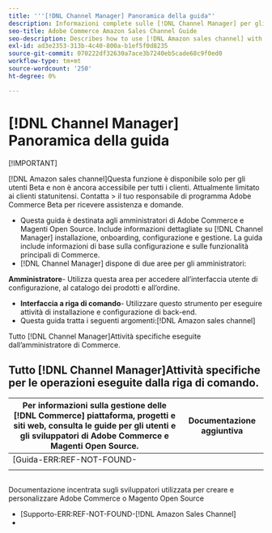 ```yaml
---
title: '''[!DNL Channel Manager] Panoramica della guida"'
description: Informazioni complete sulle [!DNL Channel Manager] per gli amministratori di Adobe Commerce e Magenti Open Source, inclusi l'installazione e l'onboarding
seo-title: Adobe Commerce Amazon Sales Channel Guide
seo-description: Describes how to use [!DNL Amazon sales channel] with Adobe Commerce or Magento Open Source.
exl-id: ad3e2353-313b-4c40-800a-b1ef5f0d8235
source-git-commit: 070222df32630a7ace3b7240eb5cade68c9f0ed0
workflow-type: tm+mt
source-wordcount: '250'
ht-degree: 0%

---
```


# [!DNL Channel Manager] Panoramica della guida

[!IMPORTANT]

[!DNL Amazon sales channel]Questa funzione è disponibile solo per gli utenti Beta e non è ancora accessibile per tutti i clienti. Attualmente limitato ai clienti statunitensi. Contatta > il tuo responsabile di programma Adobe Commerce Beta per ricevere assistenza e domande.

* Questa guida è destinata agli amministratori di Adobe Commerce e Magenti Open Source. Include informazioni dettagliate su [!DNL Channel Manager] installazione, onboarding, configurazione e gestione. La guida include informazioni di base sulla configurazione e sulle funzionalità principali di Commerce.
* [!DNL Channel Manager] dispone di due aree per gli amministratori:

**Amministratore**- Utilizza questa area per accedere all’interfaccia utente di configurazione, al catalogo dei prodotti e all’ordine.

* **Interfaccia a riga di comando**- Utilizzare questo strumento per eseguire attività di installazione e configurazione di back-end.
* Questa guida tratta i seguenti argomenti:[!DNL Amazon sales channel]

Tutto [!DNL Channel Manager]Attività specifiche eseguite dall’amministratore di Commerce.

## Tutto [!DNL Channel Manager]Attività specifiche per le operazioni eseguite dalla riga di comando.

| Per informazioni sulla gestione delle [!DNL Commerce] piattaforma, progetti e siti web, consulta le guide per gli utenti e gli sviluppatori di Adobe Commerce e Magenti Open Source. | Documentazione aggiuntiva |
|------ | ----------- |
| [Guida-ERR:REF-NOT-FOUND- |  |
|  |  |

## 

Documentazione incentrata sugli sviluppatori utilizzata per creare e personalizzare Adobe Commerce o Magento Open Source

* [Supporto-ERR:REF-NOT-FOUND-[!DNL Amazon Sales Channel]
* 
